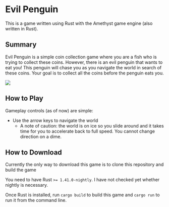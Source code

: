 # Evil Penguin

This is a game written using Rust with the Amethyst game engine (also written in Rust).

## Summary

Evil Penguin is a simple coin collection game where you are a fish who is trying to collect these coins. However, there is an evil penguin that wants to eat you! This penguin will chase you as you navigate the world in search of these coins. Your goal is to collect all the coins before the penguin eats you.

![](https://gfycat.com/scholarlyartistichyracotherium.gif)

## How to Play

Gameplay controls (as of now) are simple:
- Use the arrow keys to navigate the world
  - A note of caution: the world is on ice so you slide around and it takes time for you to accelerate back to full speed. You cannot change direction on a dime.

## How to Download

Currently the only way to download this game is to clone this repository and build the game

You need to have Rust `>= 1.41.0-nightly`. I have not checked yet whether nightly is necessary.

Once Rust is installed, run `cargo build` to build this game and `cargo run` to run it from the command line.

